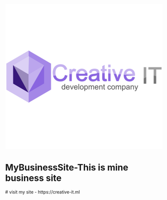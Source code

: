 <img src="logo.svg" />
<h1>MyBusinessSite-This is mine business site</h1>
# visit my site - https://creative-it.ml

